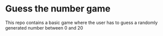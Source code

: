 # Guess the number game

This repo contains a basic game where the user has to guess a randomly generated number between 0 and 20